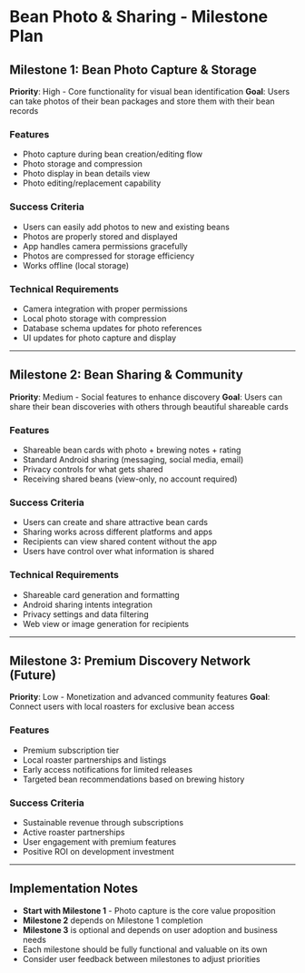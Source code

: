 # Bean Photo & Sharing - Milestone Plan

## Milestone 1: Bean Photo Capture & Storage
**Priority**: High - Core functionality for visual bean identification
**Goal**: Users can take photos of their bean packages and store them with their bean records

### Features
- Photo capture during bean creation/editing flow
- Photo storage and compression
- Photo display in bean details view
- Photo editing/replacement capability

### Success Criteria
- Users can easily add photos to new and existing beans
- Photos are properly stored and displayed
- App handles camera permissions gracefully
- Photos are compressed for storage efficiency
- Works offline (local storage)

### Technical Requirements
- Camera integration with proper permissions
- Local photo storage with compression
- Database schema updates for photo references
- UI updates for photo capture and display

---

## Milestone 2: Bean Sharing & Community
**Priority**: Medium - Social features to enhance discovery
**Goal**: Users can share their bean discoveries with others through beautiful shareable cards

### Features
- Shareable bean cards with photo + brewing notes + rating
- Standard Android sharing (messaging, social media, email)
- Privacy controls for what gets shared
- Receiving shared beans (view-only, no account required)

### Success Criteria
- Users can create and share attractive bean cards
- Sharing works across different platforms and apps
- Recipients can view shared content without the app
- Users have control over what information is shared

### Technical Requirements
- Shareable card generation and formatting
- Android sharing intents integration
- Privacy settings and data filtering
- Web view or image generation for recipients

---

## Milestone 3: Premium Discovery Network (Future)
**Priority**: Low - Monetization and advanced community features
**Goal**: Connect users with local roasters for exclusive bean access

### Features
- Premium subscription tier
- Local roaster partnerships and listings
- Early access notifications for limited releases
- Targeted bean recommendations based on brewing history

### Success Criteria
- Sustainable revenue through subscriptions
- Active roaster partnerships
- User engagement with premium features
- Positive ROI on development investment

---

## Implementation Notes
- **Start with Milestone 1** - Photo capture is the core value proposition
- **Milestone 2** depends on Milestone 1 completion
- **Milestone 3** is optional and depends on user adoption and business needs
- Each milestone should be fully functional and valuable on its own
- Consider user feedback between milestones to adjust priorities